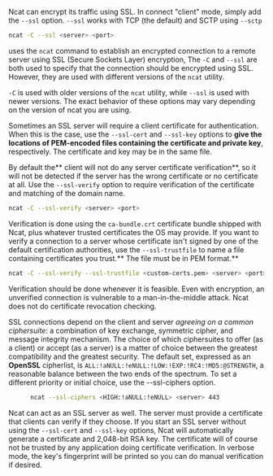 Ncat can encrypt its traffic using SSL. In connect "client" mode, simply add the `--ssl` option. `--ssl` works with TCP (the default) and SCTP using `--sctp`

```bash
ncat -C --ssl <server> <port>
```
uses the `ncat` command to establish an encrypted connection to a remote server using SSL (Secure Sockets Layer) encryption, The `-C` and `--ssl`  are both used to specify that the connection should be encrypted using SSL. However, they are used with different versions of the `ncat` utility.

`-C` is used with older versions of the `ncat` utility, while `--ssl` is used with newer versions. The exact behavior of these options may vary depending on the version of ncat you are using.

Sometimes an SSL server will require a client certificate for authentication. When this is the case, use the `--ssl-cert` and `--ssl-key` options to **give the locations of PEM-encoded files containing the certificate and private key**, respectively. The certificate and key may be in the same file.

By default the** client will not do any server certificate verification**, so it will not be detected if the server has the wrong certificate or no certificate at all. Use the `--ssl-verify` option to require verification of the certificate and matching of the domain name.

```bash
ncat -C --ssl-verify <server> <port>
```

Verification is done using the `ca-bundle.crt` certificate bundle shipped with Ncat, plus whatever trusted certificates the OS may provide. If you want to verify a connection to a server whose certificate isn't signed by one of the default certification authorities, use the `--ssl-trustfile` to name a file containing certificates you trust.** The file must be in PEM format.**

```bash
ncat -C --ssl-verify --ssl-trustfile <custom-certs.pem> <server> <port>
```

Verification should be done whenever it is feasible. Even with encryption, an unverified connection is vulnerable to a man-in-the-middle attack. Ncat does not do certificate revocation checking.

SSL connections depend on the client and server _agreeing on a common ciphersuite_: a combination of key exchange, symmetric cipher, and message integrity mechanism. The choice of which ciphersuites to offer (as a client) or accept (as a server) is a matter of choice between the greatest compatibility and the greatest security. The default set, expressed as an **OpenSSL** cipherlist, is `ALL:!aNULL:!eNULL:!LOW:!EXP:!RC4:!MD5:@STRENGTH`, a reasonable balance between the two ends of the spectrum. To set a different priority or initial choice, use the --ssl-ciphers option.
```bash
      ncat --ssl-ciphers <HIGH:!aNULL:!eNULL> <server> 443
```

Ncat can act as an SSL server as well. The server must provide a certificate that clients can verify if they choose. If you start an SSL server without using the `--ssl-cert` and `--ssl-key` options, Ncat will automatically generate a certificate and 2,048-bit RSA key. The certificate will of course not be trusted by any application doing certificate verification. In verbose mode, the key's fingerprint will be printed so you can do manual verification if desired.
